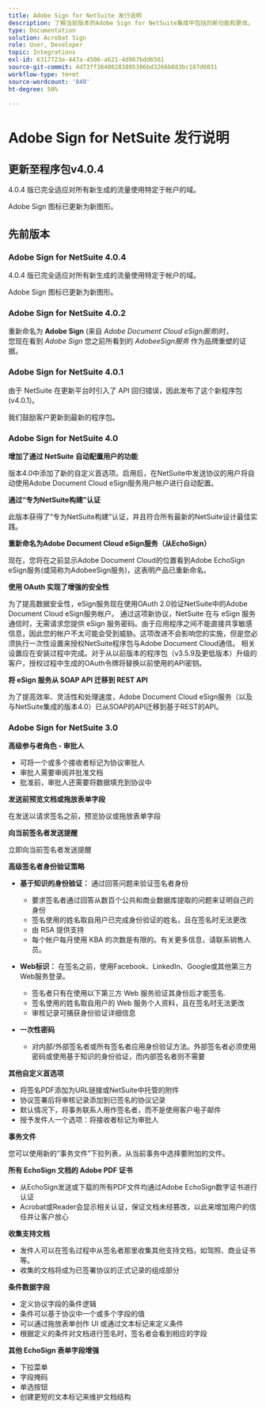 ```yaml
---
title: Adobe Sign for NetSuite 发行说明
description: 了解当前版本的Adobe Sign for NetSuite集成中包括的新功能和更改。
type: Documentation
solution: Acrobat Sign
role: User, Developer
topic: Integrations
exl-id: 6317723e-447a-4506-a621-4d967bdd6561
source-git-commit: 4d73ff36408283805386bd3266b683bc187d6031
workflow-type: tm+mt
source-wordcount: '849'
ht-degree: 50%

---
```


# Adobe Sign for NetSuite 发行说明

## 更新至程序包v4.0.4

4.0.4 版已完全适应对所有新生成的流量使用特定于帐户的域。

Adobe Sign 图标已更新为新图形。

## 先前版本

### Adobe Sign for NetSuite 4.0.4

4.0.4 版已完全适应对所有新生成的流量使用特定于帐户的域。

Adobe Sign 图标已更新为新图形。

### Adobe Sign for NetSuite 4.0.2

重新命名为 **Adobe Sign** (来自 *Adobe Document Cloud eSign服务*)时，\
您现在看到 *Adobe Sign* 您之前所看到的 *AdobeeSign服务* 作为品牌重塑的证据。

### Adobe Sign for NetSuite 4.0.1

由于 NetSuite 在更新平台时引入了 API 回归错误，因此发布了这个新程序包 (v4.0.1)。

我们鼓励客户更新到最新的程序包。

### Adobe Sign for NetSuite 4.0

**增加了通过 NetSuite 自动配置用户的功能**

版本4.0中添加了新的自定义首选项。启用后，在NetSuite中发送协议的用户将自动使用Adobe Document Cloud eSign服务用户帐户进行自动配置。

**通过“专为NetSuite构建”认证**

此版本获得了“专为NetSuite构建”认证，并且符合所有最新的NetSuite设计最佳实践。

**重新命名为Adobe Document Cloud eSign服务（从EchoSign）**

现在，您将在之前显示Adobe Document Cloud的位置看到Adobe EchoSign eSign服务(或简称为AdobeeSign服务)，这表明产品已重新命名。

**使用 OAuth 实现了增强的安全性**

为了提高数据安全性，eSign服务现在使用OAuth 2.0验证NetSuite中的Adobe Document Cloud eSign服务帐户。 通过这项新协议，NetSuite 在与 eSign 服务通信时，无需请求您提供 eSign 服务密码。由于应用程序之间不能直接共享敏感信息，因此您的帐户不太可能会受到威胁。这项改进不会影响您的实施，但是您必须执行一次性设置来授权NetSuite程序包与Adobe Document Cloud通信。 相关设置应在安装过程中完成。对于从以前版本的程序包（v3.5.9及更低版本）升级的客户，授权过程中生成的OAuth令牌将替换以前使用的API密钥。

**将 eSign 服务从 SOAP API 迁移到 REST API**

为了提高效率、灵活性和处理速度，Adobe Document Cloud eSign服务（以及与NetSuite集成的版本4.0）已从SOAP的API迁移到基于REST的API。

### Adobe Sign for NetSuite 3.0

**高级参与者角色 - 审批人**

* 可将一个或多个接收者标记为协议审批人
* 审批人需要审阅并批准文档
* 批准前，审批人还需要将数据填充到协议中

**发送前预览文档或拖放表单字段**

在发送以请求签名之前，预览协议或拖放表单字段

**向当前签名者发送提醒**

立即向当前签名者发送提醒

**高级签名者身份验证策略**

* **基于知识的身份验证：** 通过回答问题来验证签名者身份
   * 要求签名者通过回答从数百个公共和商业数据库提取的问题来证明自己的身份
   * 签名使用的姓名取自用户已完成身份验证的姓名，且在签名时无法更改
   * 由 RSA 提供支持
   * 每个帐户每月使用 KBA 的次数是有限的。有关更多信息，请联系销售人员。

* **Web标识：** 在签名之前，使用Facebook、LinkedIn、Google或其他第三方Web服务登录。

   * 签名者只有在使用以下第三方 Web 服务验证其身份后才能签名.
   * 签名使用的姓名取自用户的 Web 服务个人资料，且在签名时无法更改
   * 审核记录可捕获身份验证详细信息

* **一次性密码**
   * 对内部/外部签名者或所有签名者应用身份验证方法。外部签名者必须使用密码或使用基于知识的身份验证，而内部签名者则不需要

**其他自定义首选项**

* 将签名PDF添加为URL链接或NetSuite中托管的附件
* 协议签署后将审核记录添加到已签名的协议记录
* 默认情况下，将事务联系人用作签名者，而不是使用客户电子邮件
* 授予发件人一个选项：将接收者标记为审批人

**事务文件**

您可以使用新的“事务文件”下拉列表，从当前事务中选择要附加的文件。

**所有 EchoSign 文档的 Adobe PDF 证书**

* 从EchoSign发送或下载的所有PDF文件均通过Adobe EchoSign数字证书进行认证
* Acrobat或Reader会显示相关认证，保证文档未经篡改，以此来增加用户的信任并让客户放心

**收集支持文档**

* 发件人可以在签名过程中从签名者那里收集其他支持文档，如驾照、商业证书等。
* 收集的文档将成为已签署协议的正式记录的组成部分

**条件数据字段**

* 定义协议字段的条件逻辑
* 条件可以基于协议中一个或多个字段的值
* 可以通过拖放表单创作 UI 或通过文本标记来定义条件
* 根据定义的条件对文档进行签名时，签名者会看到相应的字段

**其他 EchoSign 表单字段增强**

* 下拉菜单
* 字段掩码
* 单选按钮
* 创建更短的文本标记来维护文档结构
